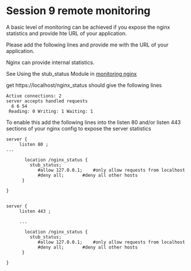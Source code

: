# Session 9  remote monitoring

A basic level of monitoring can be achieved if you expose the nginx statistics and provide hte URL of your application. 

Please add the following lines and provide me with the URL of your application.

Nginx can provide internal statistics. 

See Using the stub_status Module in [monitoring nginx](https://www.nginx.com/blog/monitoring-nginx/)

get https://localhost/nginx_status  should give the following lines

```
Active connections: 2
server accepts handled requests
  6 6 54
 Reading: 0 Writing: 1 Waiting: 1

```

To enable this add the following lines into the listen 80 and/or listen 443 sections of your nginx config to expose the server statistics

```
server {
     listen 80 ;
...
       
       location /nginx_status {
         stub_status;
            #allow 127.0.0.1;    #only allow requests from localhost
            #deny all;       #deny all other hosts   
      }

}

```


```

server {
     listen 443 ;

     ...
       
       location /nginx_status {
         stub_status;
            #allow 127.0.0.1;    #only allow requests from localhost
            #deny all;       #deny all other hosts   
      }

}

```

